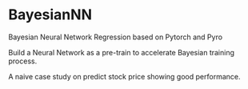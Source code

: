 # BayesianNN
Bayesian Neural Network Regression based on Pytorch and Pyro

Build a Neural Network as a pre-train to accelerate Bayesian training process.

A naive case study on predict stock price showing good performance.
